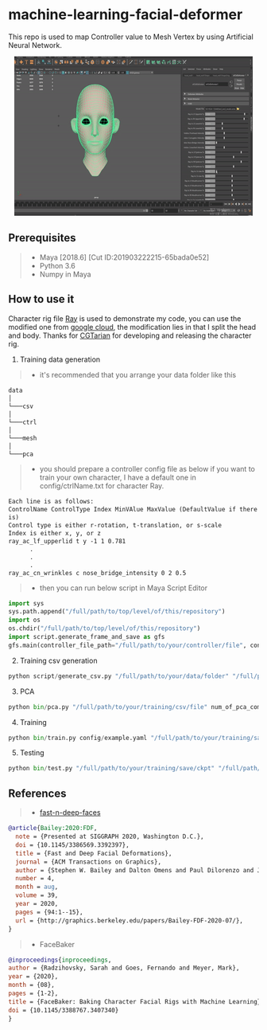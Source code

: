 # machine-learning-facial-deformer
This repo is used to map Controller value to Mesh Vertex by using Artificial Neural Network.

<div align=center><img src="image/ray.gif"></div>

## Prerequisites
> * Maya [2018.6] [Cut ID:201903222215-65bada0e52]
> * Python 3.6
> * Numpy in Maya

## How to use it
Character rig file [Ray](https://www.cgtarian.com/maya-character-rigs/download-free-3d-character-ray.html) is used to demonstrate my code, you can use the modified one from [google cloud](https://drive.google.com/file/d/1DuBFxXbvfaKBhhJHx0MpdswHszDL27Lz/view?usp=sharing), the modification lies in that I split the head and body. Thanks for [CGTarian](https://www.cgtarian.com/) for developing and releasing the character rig.

1. Training data generation
> * it's recommended that you arrange your data folder like this
```
data
│
└───csv
│
└───ctrl
│
└───mesh
│   
└───pca
```
> * you should prepare a controller config file as below if you want to train your own character, I have a default one in config/ctrlName.txt for character Ray.
```
Each line is as follows:
ControlName ControlType Index MinVAlue MaxValue (DefaultValue if there is)
Control type is either r-rotation, t-translation, or s-scale
Index is either x, y, or z
ray_ac_lf_upperlid t y -1 1 0.781
      .
      .
      .
ray_ac_cn_wrinkles c nose_bridge_intensity 0 2 0.5
```
> * then you can run below script in Maya Script Editor
```python in Maya
import sys
sys.path.append("/full/path/to/top/level/of/this/repository")
import os
os.chdir("/full/path/to/top/level/of/this/repository")
import script.generate_frame_and_save as gfs
gfs.main(controller_file_path="/full/path/to/your/controller/file", controller_save_path="/full/path/to/your/controller/save/folder", mesh_node_name="head_mdl", mesh_save_path="/full/path/to/your/mesh/save/folder", frame_num=num_of_frames_to_generate)
```
2. Training csv generation
```python on host machine
python script/generate_csv.py "/full/path/to/your/data/folder" "/full/path/to/your/csv/folder"
```
3. PCA
```python on host machine
python bin/pca.py "/full/path/to/your/training/csv/file" num_of_pca_components
```
4. Training
```python on host machine
python bin/train.py config/example.yaml "/full/path/to/your/training/save/folder" --num_workers=4 --device_ids=0
```
5. Testing
```python on host machine
python bin/test.py "/full/path/to/your/training/save/ckpt" "/full/path/to/your/training/config/file" "/full/path/to/your/test/csv/file"
```

## References
> * [fast-n-deep-faces](https://github.com/stephen-w-bailey/fast-n-deep-faces)
```bibtex
@article{Bailey:2020:FDF,
  note = {Presented at SIGGRAPH 2020, Washington D.C.},
  doi = {10.1145/3386569.3392397},
  title = {Fast and Deep Facial Deformations},
  journal = {ACM Transactions on Graphics},
  author = {Stephen W. Bailey and Dalton Omens and Paul Dilorenzo and James F. O'Brien},
  number = 4,
  month = aug,
  volume = 39,
  year = 2020,
  pages = {94:1--15},
  url = {http://graphics.berkeley.edu/papers/Bailey-FDF-2020-07/},
}
```

> * FaceBaker
```bibtex
@inproceedings{inproceedings,
author = {Radzihovsky, Sarah and Goes, Fernando and Meyer, Mark},
year = {2020},
month = {08},
pages = {1-2},
title = {FaceBaker: Baking Character Facial Rigs with Machine Learning},
doi = {10.1145/3388767.3407340}
}
```
